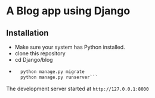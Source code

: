 # A Blog app using Django

## Installation
- Make sure your system has Python installed.
- clone this repository
- cd Django/blog
- ```python manage.py makemigrations
    python manage.py migrate
    python manage.py runserver```

The development server started at ```http://127.0.0.1:8000```